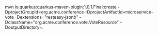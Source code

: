 mvn io.quarkus:quarkus-maven-plugin:1.0.1.Final:create -DprojectGroupId=org.acme.conference -DprojectArtifactId=microservice-vote -Dextensions="resteasy-jsonb" -DclassName="org.acme.conference.vote.VoteResource" -DoutputDirectory=. 
